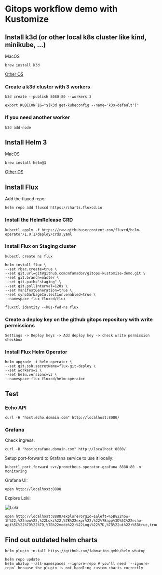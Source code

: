 # Gitops workflow demo with Kustomize

## Install k3d (or other local k8s cluster like kind, minikube, ...)

MacOS
```
brew install k3d
```

[Other OS](https://github.com/rancher/k3d)

### Create a k3d cluster with 3 workers
```
k3d create --publish 8080:80 --workers 3

export KUBECONFIG="$(k3d get-kubeconfig --name='k3s-default')"
```
### If you need another worker
```
k3d add-node
```

## Install Helm 3

MacOS
```
brew install helm@3
```

[Other OS](https://helm.sh/docs/intro/install/)

## Install Flux

Add the fluxcd repo:

```
helm repo add fluxcd https://charts.fluxcd.io
```

### Install the HelmRelease CRD

```
kubectl apply -f https://raw.githubusercontent.com/fluxcd/helm-operator/1.0.1/deploy/crds.yaml
```

### Install Flux on Staging cluster
```
kubectl create ns flux

helm install flux \
--set rbac.create=true \
--set git.url=git@github.com:mfamador/gitops-kustomize-demo.git \
--set git.branch=master \
--set git.path="staging" \
--set git.pollInterval=120s \
--set manifestGeneration=true \
--set syncGarbageCollection.enabled=true \
--namespace flux fluxcd/flux 

fluxctl identity --k8s-fwd-ns flux
```

### Create a deploy key on the github gitops repository with write permissions

    Settings -> Deploy keys -> Add deploy key -> check write permission checkbox

### Install Flux Helm Operator
```
helm upgrade -i helm-operator \
--set git.ssh.secretName=flux-git-deploy \
--set workers=2 \
--set helm.versions=v3 \
--namespace flux fluxcd/helm-operator 
````

## Test

### Echo API
```
curl -H "host:echo.domain.com" http://localhost:8080/
```

### Grafana

Check ingress:
```
curl -H "host:grafana.domain.com" http://localhost:8080/
```

Setup port-forward to Grafana service to use it locally:
```
kubectl port-forward svc/prometheus-operator-grafana 8888:80 -n monitoring
```

Grafana UI:
```
open http://localhost:8888
```

Explore Loki:

![Loki](assets/loki.png "Loki")

```
open http://localhost:8888/explore?orgId=1&left=%5B%22now-1h%22,%22now%22,%22Loki%22,%7B%22expr%22:%22%7Bapp%3D%5C%22echo-api%5C%22%7D%22%7D,%7B%22mode%22:%22Logs%22%7D,%7B%22ui%22:%5Btrue,true,true,%22none%22%5D%7D%5D
```


## Find out outdated helm charts

```
helm plugin install https://github.com/fabmation-gmbh/helm-whatup

helm repo update
helm whatup --all-namespaces --ignore-repo # you'll need `--ignore-repo` because the plugin is not handling custom charts correctly
```
